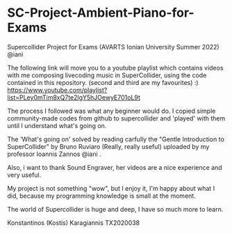 # SC-Project-Ambient-Piano-for-Exams
Supercollider Project for Exams (AVARTS Ionian University Summer 2022) @iani

The following link will move you 
to a youtube playlist which contains 
videos with me composing livecoding 
music in SuperCollider, using the code 
contained in this repository. (second and third are my favourites) :)
https://www.youtube.com/playlist?list=PLey0mTim8xQ7te2lgY5hJOewyE701oL9t

The process I followed was what any beginner would do.
I copied simple community-made codes from github to supercollider
and 'played' with them until I understand what's going on.

The 'What's going on' solved by reading carfully 
the "Gentle Introduction to SuperCollider" 
by Bruno Ruviaro (Really, really useful) uploaded 
by my professor Ioannis Zannos @iani .

Also, i want to thank Sound Engraver, her videos are a nice experience and very useful.

My project is not something "wow", 
but I enjoy it, I'm happy about what I did, 
because my programming knowledge is small at the moment.

The world of Supercollider is huge and deep, I have so much more to learn.

Konstantinos (Kostis)  Karagiannis 
TX2020038
